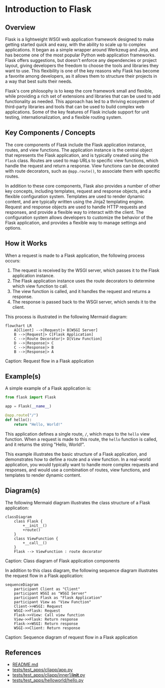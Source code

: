 # Introduction to Flask
## Overview
Flask is a lightweight WSGI web application framework designed to make getting started quick and easy, with the ability to scale up to complex applications. It began as a simple wrapper around Werkzeug and Jinja, and has become one of the most popular Python web application frameworks. Flask offers suggestions, but doesn't enforce any dependencies or project layout, giving developers the freedom to choose the tools and libraries they want to use. This flexibility is one of the key reasons why Flask has become a favorite among developers, as it allows them to structure their projects in a way that best suits their needs.

Flask's core philosophy is to keep the core framework small and flexible, while providing a rich set of extensions and libraries that can be used to add functionality as needed. This approach has led to a thriving ecosystem of third-party libraries and tools that can be used to build complex web applications. Some of the key features of Flask include support for unit testing, internationalization, and a flexible routing system.

## Key Components / Concepts
The core components of Flask include the Flask application instance, routes, and view functions. The application instance is the central object that represents the Flask application, and is typically created using the `Flask` class. Routes are used to map URLs to specific view functions, which handle the request and return a response. View functions can be decorated with route decorators, such as `@app.route()`, to associate them with specific routes.

In addition to these core components, Flask also provides a number of other key concepts, including templates, request and response objects, and a flexible configuration system. Templates are used to render dynamic content, and are typically written using the Jinja2 templating engine. Request and response objects are used to handle HTTP requests and responses, and provide a flexible way to interact with the client. The configuration system allows developers to customize the behavior of the Flask application, and provides a flexible way to manage settings and options.

## How it Works
When a request is made to a Flask application, the following process occurs:
1. The request is received by the WSGI server, which passes it to the Flask application instance.
2. The Flask application instance uses the route decorators to determine which view function to call.
3. The view function is called, and it handles the request and returns a response.
4. The response is passed back to the WSGI server, which sends it to the client.

This process is illustrated in the following Mermaid diagram:
```mermaid
flowchart LR
    A[Client] -->|Request|> B[WSGI Server]
    B -->|Request|> C[Flask Application]
    C -->|Route Decorator|> D[View Function]
    D -->|Response|> C
    C -->|Response|> B
    B -->|Response|> A
```
Caption: Request flow in a Flask application

## Example(s)
A simple example of a Flask application is:
```python
from flask import Flask

app = Flask(__name__)

@app.route("/")
def hello():
    return "Hello, World!"
```
This application defines a single route, `/`, which maps to the `hello` view function. When a request is made to this route, the `hello` function is called, and it returns the string "Hello, World!".

This example illustrates the basic structure of a Flask application, and demonstrates how to define a route and a view function. In a real-world application, you would typically want to handle more complex requests and responses, and would use a combination of routes, view functions, and templates to render dynamic content.

## Diagram(s)
The following Mermaid diagram illustrates the class structure of a Flask application:
```mermaid
classDiagram
    class Flask {
        +__init__()
        +route()
    }
    class ViewFunction {
        +__call__()
    }
    Flask --> ViewFunction : route decorator
```
Caption: Class diagram of Flask application components

In addition to this class diagram, the following sequence diagram illustrates the request flow in a Flask application:
```mermaid
sequenceDiagram
    participant Client as "Client"
    participant WSGI as "WSGI Server"
    participant Flask as "Flask Application"
    participant View as "View Function"
    Client->>WSGI: Request
    WSGI->>Flask: Request
    Flask->>View: Call view function
    View->>Flask: Return response
    Flask->>WSGI: Return response
    WSGI->>Client: Return response
```
Caption: Sequence diagram of request flow in a Flask application

## References
* [README.md](README.md)
* [tests/test_apps/cliapp/app.py](tests/test_apps/cliapp/app.py)
* [tests/test_apps/cliapp/inner1/__init__.py](tests/test_apps/cliapp/inner1/__init__.py)
* [tests/test_apps/helloworld/hello.py](tests/test_apps/helloworld/hello.py)